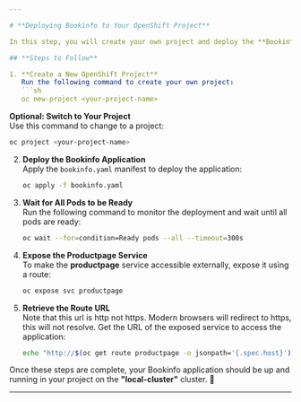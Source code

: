 ```yaml
---

# **Deploying Bookinfo to Your OpenShift Project**

In this step, you will create your own project and deploy the **Bookinfo** application on the downstream cluster named **"local-cluster"**. Ensure you are logged into the cluster before proceeding.

## **Steps to Follow**

1. **Create a New OpenShift Project**  
   Run the following command to create your own project:  
   ```sh
   oc new-project <your-project-name>
   ```

   **Optional: Switch to Your Project**  
   Use this command to change to a project:  
   ```sh
   oc project <your-project-name>
   ```

2. **Deploy the Bookinfo Application**  
   Apply the `bookinfo.yaml` manifest to deploy the application:  
   ```sh
   oc apply -f bookinfo.yaml
   ```

3. **Wait for All Pods to be Ready**  
   Run the following command to monitor the deployment and wait until all pods are ready:  
   ```sh
   oc wait --for=condition=Ready pods --all --timeout=300s
   ```

4. **Expose the Productpage Service**  
   To make the **productpage** service accessible externally, expose it using a route:  
   ```sh
   oc expose svc productpage
   ```

5. **Retrieve the Route URL**  
   Note that this url is http not https. Modern browsers will redirect to https, this will not resolve.
   Get the URL of the exposed service to access the application:  
   ```sh
   echo "http://$(oc get route productpage -o jsonpath='{.spec.host}')"
   ```

Once these steps are complete, your Bookinfo application should be up and running in your project on the **"local-cluster"** cluster. 🚀

---
```


